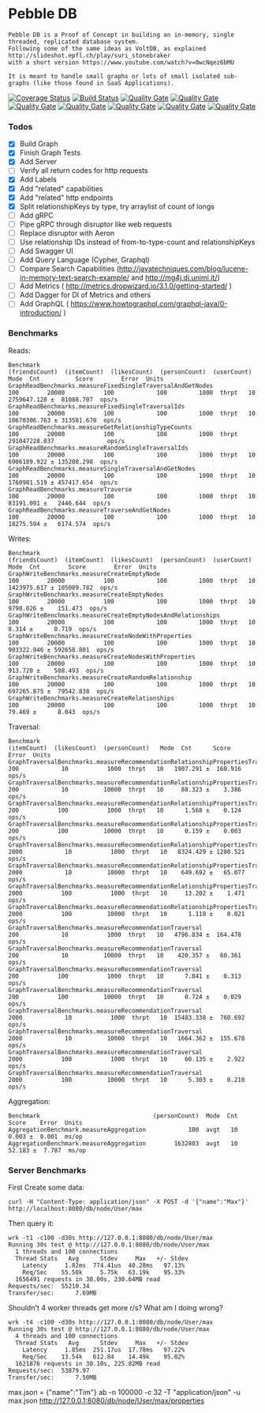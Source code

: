 # Pebble DB


    Pebble DB is a Proof of Concept in building an in-memory, single threaded, replicated database system.
    Following some of the same ideas as VoltDB, as explained http://slideshot.epfl.ch/play/suri_stonebraker
    with a short version https://www.youtube.com/watch?v=0wcNqez6bMU
    
    It is meant to handle small graphs or lots of small isolated sub-graphs (like those found in SaaS Applications).

[![Coverage Status](https://coveralls.io/repos/github/maxdemarzi/pebbledb/badge.svg?branch=master)](https://coveralls.io/github/maxdemarzi/pebbledb?branch=master)
[![Build Status](https://travis-ci.org/maxdemarzi/pebbledb.svg?branch=master)](https://travis-ci.org/maxdemarzi/pebbledb)
[![Quality Gate](https://sonarcloud.io/api/badges/measure?key=pebbledb&metric=ncloc)](https://sonarcloud.io/dashboard/index/pebbledb)
[![Quality Gate](https://sonarcloud.io/api/badges/measure?key=pebbledb&metric=coverage)](https://sonarcloud.io/dashboard/index/pebbledb)
[![Quality Gate](https://sonarcloud.io/api/badges/measure?key=pebbledb&metric=new_bugs)](https://sonarcloud.io/dashboard/index/pebbledb)
[![Quality Gate](https://sonarcloud.io/api/badges/measure?key=pebbledb&metric=new_code_smells)](https://sonarcloud.io/dashboard/index/pebbledb)
[![Quality Gate](https://sonarcloud.io/api/badges/measure?key=pebbledb&metric=new_vulnerabilities)](https://sonarcloud.io/dashboard/index/pebbledb)
[![Quality Gate](https://sonarcloud.io/api/badges/measure?key=pebbledb&metric=sqale_debt_ratio)](https://sonarcloud.io/dashboard/index/pebbledb)
[![Quality Gate](https://sonarcloud.io/api/badges/measure?key=pebbledb&metric=function_complexity)](https://sonarcloud.io/dashboard/index/pebbledb)


    
### Todos
     
- [X] Build Graph
- [X] Finish Graph Tests
- [X] Add Server
- [ ] Verify all return codes for http requests
- [X] Add Labels
- [X] Add "related" capabilities
- [X] Add "related" http endpoints
- [X] Split relationshipKeys by type, try arraylist of count of longs
- [ ] Add gRPC
- [ ] Pipe gRPC through disruptor like web requests
- [ ] Replace disruptor with Aeron 
- [ ] Use relationship IDs instead of from-to-type-count and relationshipKeys 
- [ ] Add Swagger UI
- [ ] Add Query Language (Cypher, Graphql)
- [ ] Compare Search Capabilities (http://javatechniques.com/blog/lucene-in-memory-text-search-example/ and http://mg4j.di.unimi.it/)
- [ ] Add Metrics ( http://metrics.dropwizard.io/3.1.0/getting-started/ )
- [ ] Add Dagger for DI of Metrics and others
- [ ] Add GraphQL ( https://www.howtographql.com/graphql-java/0-introduction/ )    

### Benchmarks

Reads:

    Benchmark                                                   (friendsCount)  (itemCount)  (likesCount)  (personCount)  (userCount)   Mode  Cnt          Score        Error  Units
    GraphReadBenchmarks.measureFixedSingleTraversalAndGetNodes             100        20000           100            100         1000  thrpt   10    2759647.128 ±  81088.707  ops/s
    GraphReadBenchmarks.measureFixedSingleTraversalIds                     100        20000           100            100         1000  thrpt   10   10670306.763 ± 313581.670  ops/s
    GraphReadBenchmarks.measureGetRelationshipTypeCounts                   100        20000           100            100         1000  thrpt       291047228.037               ops/s
    GraphReadBenchmarks.measureRandomSingleTraversalIds                    100        20000           100            100         1000  thrpt   10    6906189.922 ± 135208.298  ops/s
    GraphReadBenchmarks.measureSingleTraversalAndGetNodes                  100        20000           100            100         1000  thrpt   10    1760981.519 ± 457417.654  ops/s
    GraphReadBenchmarks.measureTraverse                                    100        20000           100            100         1000  thrpt   10      83191.091 ±   2446.644  ops/s
    GraphReadBenchmarks.measureTraverseAndGetNodes                         100        20000           100            100         1000  thrpt   10      18275.594 ±   6174.574  ops/s


Writes:

    Benchmark                                                     (friendsCount)  (itemCount)  (likesCount)  (personCount)  (userCount)   Mode  Cnt        Score        Error  Units
    GraphWriteBenchmarks.measureCreateEmptyNode                              100        20000           100            100         1000  thrpt   10  1423975.617 ± 105009.782  ops/s
    GraphWriteBenchmarks.measureCreateEmptyNodes                             100        20000           100            100         1000  thrpt   10     9798.026 ±    151.473  ops/s
    GraphWriteBenchmarks.measureCreateEmptyNodesAndRelationships             100        20000           100            100         1000  thrpt   10        8.314 ±      0.719  ops/s
    GraphWriteBenchmarks.measureCreateNodeWithProperties                     100        20000           100            100         1000  thrpt   10   903322.946 ± 592658.801  ops/s
    GraphWriteBenchmarks.measureCreateNodesWithProperties                    100        20000           100            100         1000  thrpt   10      913.720 ±    588.493  ops/s
    GraphWriteBenchmarks.measureCreateRandomRelationship                     100        20000           100            100         1000  thrpt   10   697265.875 ±  79542.838  ops/s
    GraphWriteBenchmarks.measureCreateRelationships                          100        20000           100            100         1000  thrpt   10       79.469 ±      8.043  ops/s
    
Traversal:

    Benchmark                                                                      (itemCount)  (likesCount)  (personCount)   Mode  Cnt      Score      Error  Units
    GraphTraversalBenchmarks.measureRecommendationRelationshipPropertiesTraversal          200            10           1000  thrpt   10   1907.291 ±  160.916  ops/s
    GraphTraversalBenchmarks.measureRecommendationRelationshipPropertiesTraversal          200            10          10000  thrpt   10     88.323 ±    3.386  ops/s
    GraphTraversalBenchmarks.measureRecommendationRelationshipPropertiesTraversal          200           100           1000  thrpt   10      1.568 ±    0.124  ops/s
    GraphTraversalBenchmarks.measureRecommendationRelationshipPropertiesTraversal          200           100          10000  thrpt   10      0.159 ±    0.003  ops/s
    GraphTraversalBenchmarks.measureRecommendationRelationshipPropertiesTraversal         2000            10           1000  thrpt   10   8324.429 ± 1280.521  ops/s
    GraphTraversalBenchmarks.measureRecommendationRelationshipPropertiesTraversal         2000            10          10000  thrpt   10    649.692 ±   65.077  ops/s
    GraphTraversalBenchmarks.measureRecommendationRelationshipPropertiesTraversal         2000           100           1000  thrpt   10     13.202 ±    1.471  ops/s
    GraphTraversalBenchmarks.measureRecommendationRelationshipPropertiesTraversal         2000           100          10000  thrpt   10      1.118 ±    0.021  ops/s
    GraphTraversalBenchmarks.measureRecommendationTraversal                                200            10           1000  thrpt   10   4796.834 ±  164.478  ops/s
    GraphTraversalBenchmarks.measureRecommendationTraversal                                200            10          10000  thrpt   10    420.357 ±   60.361  ops/s
    GraphTraversalBenchmarks.measureRecommendationTraversal                                200           100           1000  thrpt   10      7.841 ±    0.313  ops/s
    GraphTraversalBenchmarks.measureRecommendationTraversal                                200           100          10000  thrpt   10      0.724 ±    0.029  ops/s
    GraphTraversalBenchmarks.measureRecommendationTraversal                               2000            10           1000  thrpt   10  15483.338 ±  760.692  ops/s
    GraphTraversalBenchmarks.measureRecommendationTraversal                               2000            10          10000  thrpt   10   1664.362 ±  155.678  ops/s
    GraphTraversalBenchmarks.measureRecommendationTraversal                               2000           100           1000  thrpt   10     60.135 ±    2.922  ops/s
    GraphTraversalBenchmarks.measureRecommendationTraversal                               2000           100          10000  thrpt   10      5.303 ±    0.210  ops/s
    
Aggregation:

    Benchmark                                (personCount)  Mode  Cnt   Score    Error  Units
    AggregationBenchmark.measureAggregation            100  avgt   10   0.003 ±  0.001  ms/op
    AggregationBenchmark.measureAggregation        1632803  avgt   10  52.183 ±  7.787  ms/op

### Server Benchmarks

First Create some data:

    curl -H "Content-Type: application/json" -X POST -d '{"name":"Max"}' http://localhost:8080/db/node/User/max

Then query it:  

    wrk -t1 -c100 -d30s http://127.0.0.1:8080/db/node/User/max
    Running 30s test @ http://127.0.0.1:8080/db/node/User/max
      1 threads and 100 connections
      Thread Stats   Avg      Stdev     Max   +/- Stdev
        Latency     1.82ms  774.41us  40.28ms   97.13%
        Req/Sec    55.50k     5.75k   63.19k    95.33%
      1656491 requests in 30.00s, 230.64MB read
    Requests/sec:  55210.34
    Transfer/sec:      7.69MB

Shouldn't 4 worker threads get more r/s? 
What am I doing wrong?
    
    wrk -t4 -c100 -d30s http://127.0.0.1:8080/db/node/User/max
    Running 30s test @ http://127.0.0.1:8080/db/node/User/max
      4 threads and 100 connections
      Thread Stats   Avg      Stdev     Max   +/- Stdev
        Latency     1.85ms  251.17us  17.78ms   97.22%
        Req/Sec    13.54k   612.84    14.49k    95.02%
      1621876 requests in 30.10s, 225.82MB read
    Requests/sec:  53879.97
    Transfer/sec:      7.50MB



max.json = {"name":"Tim"}
ab -n 100000 -c 32 -T "application/json"  -u max.json http://127.0.0.1:8080/db/node/User/max/properties
